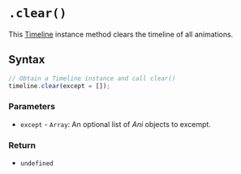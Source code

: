# `.clear()`
This [Timeline](..) instance method clears the timeline of all animations. 

## Syntax

```js
// Obtain a Timeline instance and call clear()
timeline.clear(except = []);
```

### Parameters
+ `except` - `Array`: An optional list of *Ani* objects to excempt.

### Return
+ `undefined`